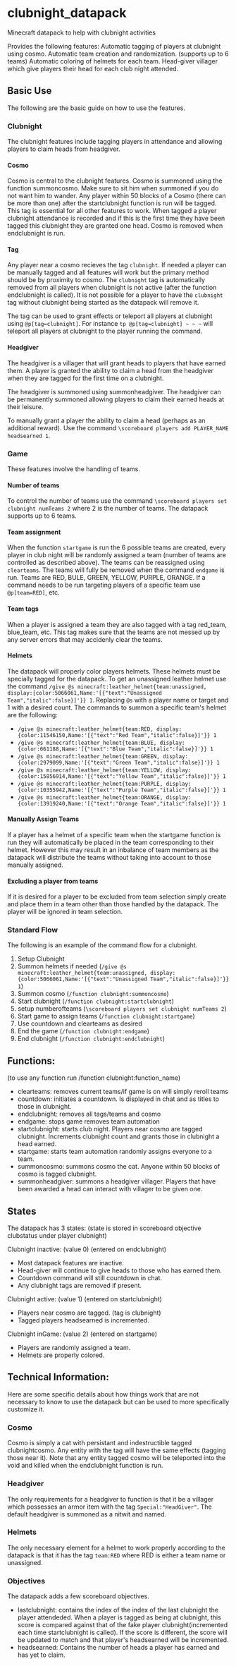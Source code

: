 # clubnight_datapack
Minecraft datapack to help with clubnight activities

Provides the following features:
Automatic tagging of players at clubnight using cosmo. 
Automatic team creation and randomization. (supports up to 6 teams)
Automatic coloring of helmets for each team.
Head-giver villager which give players their head for each club night attended. 

## Basic Use
The following are the basic guide on how to use the features. 

### Clubnight
The clubnight features include tagging players in attendance and allowing players to claim heads from headgiver. 

#### Cosmo
Cosmo is central to the clubnight features. Cosmo is summoned using the function summoncosmo. Make sure to sit him when summoned if you do not want him to wander. Any player within 50 blocks of a Cosmo (there can be more than one) after the startclubnight function is run will be tagged. This tag is essential for all other features to work. When tagged a player clubnight attendance is recorded and if this is the first time they have been tagged this clubnight they are granted one head. Cosmo is removed when endclubnight is run.

#### Tag
Any player near a cosmo recieves the tag `clubnight`. If needed a player can be manually tagged and all features will work but the primary method should be by proximity to cosmo. The `clubnight` tag is automatically removed from all players when clubnight is not active (after the function endclubnight is called). It is not possible for a player to have the `clubnight` tag without clubnight being started as the datapack will remove it. 


The tag can be used to grant effects or teleport all players at clubnight using `@p[tag=clubnight]`. For instance `tp @p[tag=clubnight] ~ ~ ~` will teleport all players at clubnight to the player running the command.

#### Headgiver
The headgiver is a villager that will grant heads to players that have earned them. A player is granted the ability to claim a head from the headgiver when they are tagged for the first time on a clubnight. 

The headgiver is summoned using summonheadgiver. The headgiver can be permanently summoned allowing players to claim their earned heads at their leisure. 

To manually grant a player the ability to claim a head (perhaps as an additional reward). Use the command `\scoreboard players add PLAYER_NAME headsearned 1`. 


### Game
These features involve the handling of teams.

#### Number of teams
To control the number of teams use the command `\scoreboard players set clubnight numTeams 2` where 2 is the number of teams. The datapack supports up to 6 teams.  

#### Team assignment
When the function `startgame` is run the 6 possible teams are created, every player in club night will be randomly assigned a team (number of teams are controlled as described above). The teams can be reassigned using `clearteams`. The teams will fully be removed when the command `endgame` is run. Teams are RED, BULE, GREEN, YELLOW, PURPLE, ORANGE. If a command needs to be run targeting players of a specific team use `@p[team=RED]`, etc.

#### Team tags
When a player is assigned a team they are also tagged with a tag red_team, blue_team, etc. This tag makes sure that the teams are not messed up by any server errors that may accidenly clear the teams. 

#### Helmets
The datapack will properly color players helmets. These helmets must be specially tagged for the datapack. To get an unassigned leather helmet use the command `/give @s minecraft:leather_helmet{team:unassigned, display:{color:5066061,Name:'[{"text":"Unassigned Team","italic":false}]'}} 1`. Replacing `@s` with a player name or target and 1 with a desired count. The commands to summon a specific team's helmet are the following:

 * `/give @s minecraft:leather_helmet{team:RED, display:{color:11546150,Name:'[{"text":"Red Team","italic":false}]'}} 1`
* `/give @s minecraft:leather_helmet{team:BLUE, display:{color:661188,Name:'[{"text":"Blue Team","italic":false}]'}} 1`
* `/give @s minecraft:leather_helmet{team:GREEN, display:{color:2979099,Name:'[{"text":"Green Team","italic":false}]'}} 1`
* `/give @s minecraft:leather_helmet{team:YELLOW, display:{color:15856914,Name:'[{"text":"Yellow Team","italic":false}]'}} 1`
* `/give @s minecraft:leather_helmet{team:PURPLE, display:{color:10355942,Name:'[{"text":"Purple Team","italic":false}]'}} 1`
* `/give @s minecraft:leather_helmet{team:ORANGE, display:{color:13919240,Name:'[{"text":"Orange Team","italic":false}]'}} 1`

#### Manually Assign Teams 
If a player has a helmet of a specific team when the startgame function is run they will automatically be placed in the team corresponding to their helmet. However this may result in an inbalance of team members as the datapack will distribute the teams without taking into account to those manually assigned.

#### Excluding a player from teams
If it is desired for a player to be excluded from team selection simply create and place them in a team other than those handled by the datapack. The player will be ignored in team selection. 


### Standard Flow
The following is an example of the command flow for a clubnight.
1) Setup Clubnight
2) Summon helmets if needed (`/give @s minecraft:leather_helmet{team:unassigned, display:{color:5066061,Name:'[{"text":"Unassigned Team","italic":false}]'}} 1`)
3) Summon cosmo (`/function clubnight:summoncosmo`)
4) Start clubnight (`/function clubnight:startclubnight`)
5) setup numberofteams (`\scoreboard players set clubnight numTeams 2`)
5) Start game to assign teams (`/function clubnight:startgame`)
6) Use countdown and clearteams as desired
7) End the game (`/function clubnight:endgame`)
8) End clubnight (`/function clubnight:endclubnight`)

## Functions: 
(to use any function run /function clubnight:function_name)
* clearteams: removes current teams/if game is on will simply reroll teams
* countdown: initiates a countdown. Is displayed in chat and as titles to those in clubnight.
* endclubnight: removes all tags/teams and cosmo
* endgame: stops game removes team automation
* startclubnight: starts club night. Players near cosmo are tagged clubnight. Increments clubnight count and grants those in clubnight a head earned. 
* startgame: starts team automation randomly assigns everyone to a team. 
* summoncosmo: summons cosmo the cat. Anyone within 50 blocks of cosmo is tagged clubnight.
* summonheadgiver: summons a headgiver villager. Players that have been awarded a head can interact with villager to be given one.

## States
The datapack has 3 states:
(state is stored in scoreboard objective clubstatus under player clubnight)

Clubnight inactive:  (value 0) (entered on endclubnight)
 * Most datapack features are inactive. 
 * Head-giver will continue to give heads to those who has earned them. 
 * Countdown command will still countdown in chat.
 * Any clubnight tags are removed if present.
 
Clubnight active: (value 1) (entered on startclubnight)
 * Players near cosmo are tagged. (tag is clubnight)
 * Tagged players headsearned is incremented.
 
Clubnight inGame: (value 2) (entered on startgame)
 * Players are randomly assigned a team.
 * Helmets are properly colored.


 ## Technical Information:
 Here are some specific details about how things work that are not necessary to know to use the datapack but can be used to more specifically customize it.

 ### Cosmo
 Cosmo is simply a cat with persistant and indestructible tagged clubnightcosmo. Any entity with the tag will have the same effects (tagging those near it). Note that any entity tagged cosmo will be teleported into the void and killed when the endclubnight function is run.

 ### Headgiver
 The only requirements for a headgiver to function is that it be a villager which possesses an armor item with the tag `Special:"HeadGiver"`. The default headgiver is summoned as a nitwit and named.

### Helmets
The only necessary element for a helmet to work properly according to the datapack is that it has the tag `team:RED` where RED is either a team name or unassigned.

### Objectives
The datapack adds a few scoreboard objectives.
* lastclubnight: contains the index of the index of the last clubnight the player attendeded. When a player is tagged as being at clubnight, this score is compared against that of the fake player clubnight(incremented each time startclubnight is called). If the score is different, the score will be updated to match and that player's headsearned will be incremented. 
* headsearned: Contains the number of heads a player has earned and has yet to claim.